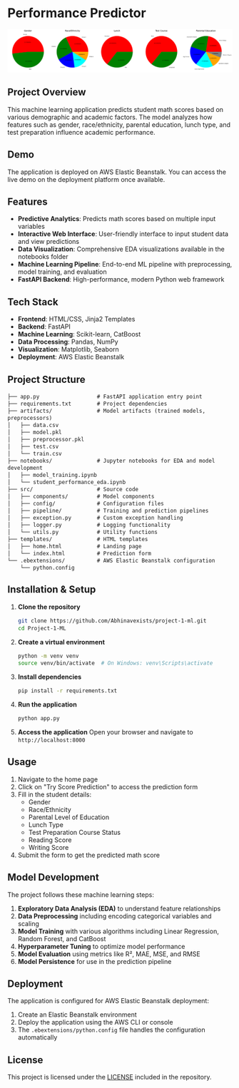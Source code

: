 # Performance Predictor

![Student Performance Analysis](images/multivariate_score.png)

## Project Overview

This machine learning application predicts student math scores based on various demographic and academic factors. The model analyzes how features such as gender, race/ethnicity, parental education, lunch type, and test preparation influence academic performance.

## Demo

The application is deployed on AWS Elastic Beanstalk. You can access the live demo on the deployment platform once available.

## Features

- **Predictive Analytics**: Predicts math scores based on multiple input variables
- **Interactive Web Interface**: User-friendly interface to input student data and view predictions
- **Data Visualization**: Comprehensive EDA visualizations available in the notebooks folder
- **Machine Learning Pipeline**: End-to-end ML pipeline with preprocessing, model training, and evaluation
- **FastAPI Backend**: High-performance, modern Python web framework

## Tech Stack

- **Frontend**: HTML/CSS, Jinja2 Templates
- **Backend**: FastAPI
- **Machine Learning**: Scikit-learn, CatBoost
- **Data Processing**: Pandas, NumPy
- **Visualization**: Matplotlib, Seaborn
- **Deployment**: AWS Elastic Beanstalk

## Project Structure

```text
├── app.py                  # FastAPI application entry point
├── requirements.txt        # Project dependencies
├── artifacts/              # Model artifacts (trained models, preprocessors)
│   ├── data.csv
│   ├── model.pkl
│   ├── preprocessor.pkl
│   ├── test.csv
│   └── train.csv
├── notebooks/              # Jupyter notebooks for EDA and model development
│   ├── model_training.ipynb
│   └── student_performance_eda.ipynb
├── src/                    # Source code
│   ├── components/         # Model components
│   ├── config/             # Configuration files
│   ├── pipeline/           # Training and prediction pipelines
│   ├── exception.py        # Custom exception handling
│   ├── logger.py           # Logging functionality
│   └── utils.py            # Utility functions
├── templates/              # HTML templates
│   ├── home.html           # Landing page
│   └── index.html          # Prediction form
└── .ebextensions/          # AWS Elastic Beanstalk configuration
    └── python.config
```

## Installation & Setup

1. **Clone the repository**

   ```bash
   git clone https://github.com/Abhinavexists/project-1-ml.git
   cd Project-1-ML
   ```

2. **Create a virtual environment**

   ```bash
   python -m venv venv
   source venv/bin/activate  # On Windows: venv\Scripts\activate
   ```

3. **Install dependencies**

   ```bash
   pip install -r requirements.txt
   ```

4. **Run the application**

   ```bash
   python app.py
   ```

5. **Access the application**
   Open your browser and navigate to `http://localhost:8000`

## Usage

1. Navigate to the home page
2. Click on "Try Score Prediction" to access the prediction form
3. Fill in the student details:
   - Gender
   - Race/Ethnicity
   - Parental Level of Education
   - Lunch Type
   - Test Preparation Course Status
   - Reading Score
   - Writing Score
4. Submit the form to get the predicted math score

## Model Development

The project follows these machine learning steps:

1. **Exploratory Data Analysis (EDA)** to understand feature relationships
2. **Data Preprocessing** including encoding categorical variables and scaling
3. **Model Training** with various algorithms including Linear Regression, Random Forest, and CatBoost
4. **Hyperparameter Tuning** to optimize model performance
5. **Model Evaluation** using metrics like R², MAE, MSE, and RMSE
6. **Model Persistence** for use in the prediction pipeline

## Deployment

The application is configured for AWS Elastic Beanstalk deployment:

1. Create an Elastic Beanstalk environment
2. Deploy the application using the AWS CLI or console
3. The `.ebextensions/python.config` file handles the configuration automatically

## License

This project is licensed under the [LICENSE](LICENSE) included in the repository.
